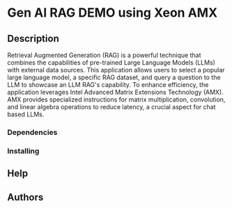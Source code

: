 # Gen AI RAG DEMO using Xeon AMX

## Description 

Retrieval Augmented Generation (RAG) is a powerful technique that combines the capabilities of pre-trained Large Language Models (LLMs) with external data sources. This application allows users to select a popular large language model, a specific RAG dataset, and query a question to the LLM to showcase an LLM RAG's capability. To enhance efficiency, the application leverages Intel Advanced Matrix Extensions Technology (AMX). AMX provides specialized instructions for matrix multiplication, convolution, and linear algebra operations to reduce latency, a crucial aspect for chat based LLMs.

### Dependencies

### Installing

## Help

## Authors

